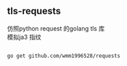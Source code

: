 ## tls-requests

仿照python request 的golang tls 库  
模拟ja3 指纹


```shell

go get github.com/wmm1996528/requests
```